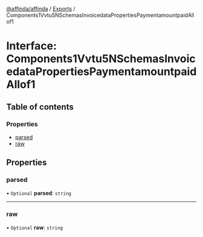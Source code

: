 [@affinda/affinda](../README.md) / [Exports](../modules.md) / Components1Vvtu5NSchemasInvoicedataPropertiesPaymentamountpaidAllof1

# Interface: Components1Vvtu5NSchemasInvoicedataPropertiesPaymentamountpaidAllof1

## Table of contents

### Properties

- [parsed](Components1Vvtu5NSchemasInvoicedataPropertiesPaymentamountpaidAllof1.md#parsed)
- [raw](Components1Vvtu5NSchemasInvoicedataPropertiesPaymentamountpaidAllof1.md#raw)

## Properties

### parsed

• `Optional` **parsed**: `string`

___

### raw

• `Optional` **raw**: `string`
